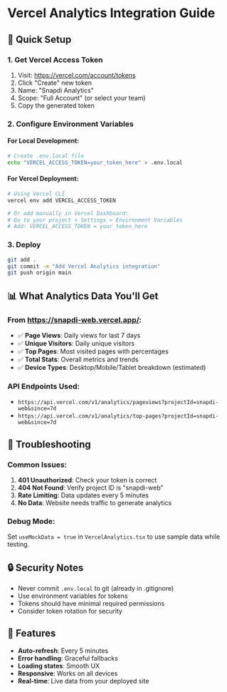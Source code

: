 # Vercel Analytics Integration Guide

## 🚀 Quick Setup

### 1. Get Vercel Access Token

1. Visit: https://vercel.com/account/tokens
2. Click "Create" new token
3. Name: "Snapdi Analytics"
4. Scope: "Full Account" (or select your team)
5. Copy the generated token

### 2. Configure Environment Variables

#### For Local Development:

```bash
# Create .env.local file
echo "VERCEL_ACCESS_TOKEN=your_token_here" > .env.local
```

#### For Vercel Deployment:

```bash
# Using Vercel CLI
vercel env add VERCEL_ACCESS_TOKEN

# Or add manually in Vercel Dashboard:
# Go to your project > Settings > Environment Variables
# Add: VERCEL_ACCESS_TOKEN = your_token_here
```

### 3. Deploy

```bash
git add .
git commit -m "Add Vercel Analytics integration"
git push origin main
```

## 📊 What Analytics Data You'll Get

### From https://snapdi-web.vercel.app/:

- ✅ **Page Views**: Daily views for last 7 days
- ✅ **Unique Visitors**: Daily unique visitors
- ✅ **Top Pages**: Most visited pages with percentages
- ✅ **Total Stats**: Overall metrics and trends
- ✅ **Device Types**: Desktop/Mobile/Tablet breakdown (estimated)

### API Endpoints Used:

- `https://api.vercel.com/v1/analytics/pageviews?projectId=snapdi-web&since=7d`
- `https://api.vercel.com/v1/analytics/top-pages?projectId=snapdi-web&since=7d`

## 🔧 Troubleshooting

### Common Issues:

1. **401 Unauthorized**: Check your token is correct
2. **404 Not Found**: Verify project ID is "snapdi-web"
3. **Rate Limiting**: Data updates every 5 minutes
4. **No Data**: Website needs traffic to generate analytics

### Debug Mode:

Set `useMockData = true` in `VercelAnalytics.tsx` to use sample data while testing.

## 🔒 Security Notes

- Never commit `.env.local` to git (already in .gitignore)
- Use environment variables for tokens
- Tokens should have minimal required permissions
- Consider token rotation for security

## 📱 Features

- **Auto-refresh**: Every 5 minutes
- **Error handling**: Graceful fallbacks
- **Loading states**: Smooth UX
- **Responsive**: Works on all devices
- **Real-time**: Live data from your deployed site
